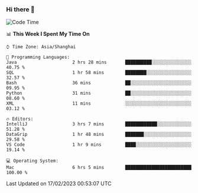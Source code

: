 ### Hi there 👋


<!--START_SECTION:waka-->
![Code Time](http://img.shields.io/badge/Code%20Time-1%2C003%20hrs%2035%20mins-blue)

📊 **This Week I Spent My Time On** 

```text
⌚︎ Time Zone: Asia/Shanghai

💬 Programming Languages: 
Java                     2 hrs 28 mins       ██████████░░░░░░░░░░░░░░░   40.75 % 
SQL                      1 hr 58 mins        ████████░░░░░░░░░░░░░░░░░   32.57 % 
Bash                     36 mins             ██░░░░░░░░░░░░░░░░░░░░░░░   09.95 % 
Python                   31 mins             ██░░░░░░░░░░░░░░░░░░░░░░░   08.60 % 
XML                      11 mins             ░░░░░░░░░░░░░░░░░░░░░░░░░   03.12 % 

🔥 Editors: 
IntelliJ                 3 hrs 7 mins        ████████████░░░░░░░░░░░░░   51.28 % 
DataGrip                 1 hr 48 mins        ███████░░░░░░░░░░░░░░░░░░   29.58 % 
VS Code                  1 hr 9 mins         ████░░░░░░░░░░░░░░░░░░░░░   19.14 % 

💻 Operating System: 
Mac                      6 hrs 5 mins        █████████████████████████   100.00 % 

```


 Last Updated on 17/02/2023 00:53:07 UTC
<!--END_SECTION:waka-->

<!--
**SillyPasty/SillyPasty** is a ✨ _special_ ✨ repository because its `README.md` (this file) appears on your GitHub profile.

Here are some ideas to get you started:

- 🔭 I’m currently working on ...
- 🌱 I’m currently learning ...
- 👯 I’m looking to collaborate on ...
- 🤔 I’m looking for help with ...
- 💬 Ask me about ...
- 📫 How to reach me: ...
- 😄 Pronouns: ...
- ⚡ Fun fact: ...
-->


